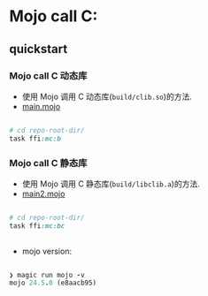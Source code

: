 # Mojo call C:

## quickstart

### Mojo call C 动态库

- 使用 Mojo 调用 C 动态库(`build/clib.so`)的方法.
- [main.mojo](./src/main.mojo)

```ruby

# cd repo-root-dir/
task ffi:mc:b

```

### Mojo call C 静态库

- 使用 Mojo 调用 C 静态库(`build/libclib.a`)的方法.
- [main2.mojo](./src/main2.mojo)

```ruby

# cd repo-root-dir/
task ffi:mc:bc
  
``` 

- mojo version:

```ruby

❯ magic run mojo -v
mojo 24.5.0 (e8aacb95)

```
